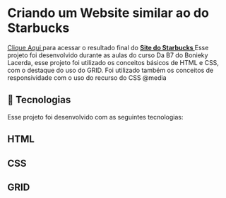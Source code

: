 # Criando um Website similar ao do Starbucks
<a href="https://euchristianferreira.github.io/Projeto--Starbucks/" target="_blank">Clique Aqui </a>
para acessar o resultado final do <b><a href="https://euchristianferreira.github.io/Projeto--Starbucks/" target="_blank">Site do Starbucks </a> </b>
Esse projeto foi desenvolvido durante as aulas do curso Da B7 do Bonieky Lacerda, esse projeto foi utilizado os conceitos básicos de HTML e CSS, com o destaque do uso do GRID.
Foi utilizado também os conceitos de responsividade com o uso do recurso do CSS @media

## 🚀 Tecnologias

<p> Esse projeto foi desenvolvido com as seguintes tecnologias: </p>

## HTML
## CSS
## GRID

